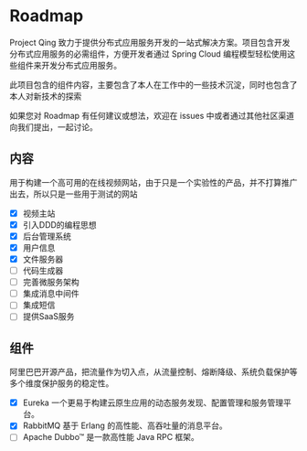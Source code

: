 # Roadmap

Project Qing 致力于提供分布式应用服务开发的一站式解决方案。项目包含开发分布式应用服务的必需组件，方便开发者通过 Spring
Cloud 编程模型轻松使用这些组件来开发分布式应用服务。

此项目包含的组件内容，主要包含了本人在工作中的一些技术沉淀，同时也包含了本人对新技术的探索

如果您对 Roadmap 有任何建议或想法，欢迎在 issues 中或者通过其他社区渠道向我们提出，一起讨论。

## 内容

用于构建一个高可用的在线视频网站，由于只是一个实验性的产品，并不打算推广出去，所以只是一些用于测试的网站

- [x] 视频主站
- [x] 引入DDD的编程思想
- [x] 后台管理系统
- [x] 用户信息
- [x] 文件服务器
- [ ] 代码生成器
- [ ] 完善微服务架构
- [ ] 集成消息中间件
- [ ] 集成短信
- [ ] 提供SaaS服务

## 组件

阿里巴巴开源产品，把流量作为切入点，从流量控制、熔断降级、系统负载保护等多个维度保护服务的稳定性。

- [x] Eureka 一个更易于构建云原生应用的动态服务发现、配置管理和服务管理平台。
- [x] RabbitMQ 基于 Erlang 的高性能、高吞吐量的消息平台。
- [ ] Apache Dubbo™ 是一款高性能 Java RPC 框架。
